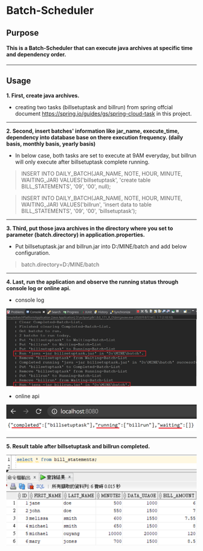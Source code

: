 # Batch-Scheduler

## Purpose
#### This is a Batch-Scheduler that can execute java archives at specific time and dependency order.

---

## Usage
**1. First, create java archives.**
- creating two tasks (billsetuptask and billrun) from spring offcial document https://spring.io/guides/gs/spring-cloud-task in this project.

---

**2. Second, insert batches' information like jar_name, execute_time, dependency into database base on there execution frequency. (daily basis, monthly basis, yearly basis)**

- In below case, both tasks are set to execute at 9AM everyday, but billrun will only execute after billsetuptask complete running.

> INSERT INTO DAILY_BATCH(JAR_NAME, NOTE, HOUR, MINUTE, WAITING_JAR) VALUES('billsetuptask', 'create table BILL_STATEMENTS', '09', '00', null);

> INSERT INTO DAILY_BATCH(JAR_NAME, NOTE, HOUR, MINUTE, WAITING_JAR) VALUES('billrun', 'insert data to table BILL_STATEMENTS', '09', '00', 'billsetuptask');

---

**3. Third, put those java archives in the directory where you set to parameter (batch.directory) in application.properties.**

- Put billsetuptask.jar and billrun.jar into D:/MINE/batch and add below configuration.

> batch.directory=D:/MINE/batch

---

**4. Last, run the application and observe the running status through console log or online api.**
- console log

![console_log](photo/console_log.png)

- online api

![online_api](photo/online_api.png)

---

**5. Result table after billsetuptask and billrun completed.**

![result](photo/result.png)
